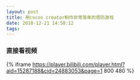 ```yaml
---
layout: post
title: 用cocos creator制作非常简单的塔防游戏
date: 2018-12-21 14:58:12
tags:
---
```

### **直接看视频**
{% iframe https://player.bilibili.com/player.html?aid=15287188&cid=24883053&page=1 800 480 %}
